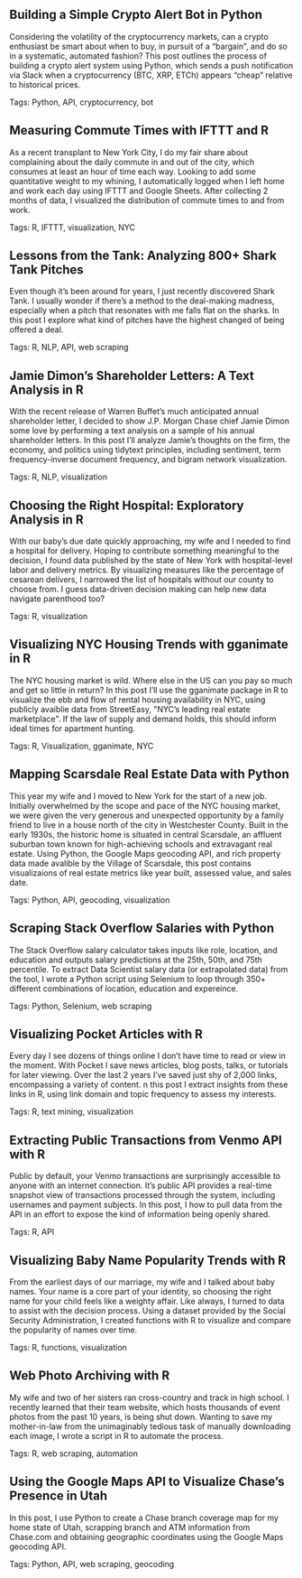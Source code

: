 ## Building a Simple Crypto Alert Bot in Python

Considering the volatility of the cryptocurrency markets, can a crypto enthusiast be smart about when to buy, in pursuit of a “bargain”, and do so in a systematic, automated fashion? This post outlines the process of building a crypto alert system using Python, which sends a push notification via Slack when a cryptocurrency (BTC, XRP, ETCh) appears “cheap” relative to historical prices. 
 
Tags: Python, API, cryptocurrency, bot
 
## Measuring Commute Times with IFTTT and R  

As a recent transplant to New York City, I do my fair share about complaining about the daily commute in and out of the city, which consumes at least an hour of time each way. Looking to add some quantitative weight to my whining, I automatically logged when I left home and work each day using IFTTT and Google Sheets. After collecting 2 months of data, I visualized the distribution of commute times to and from work. 
 
Tags: R, IFTTT, visualization, NYC
 
## Lessons from the Tank: Analyzing 800+ Shark Tank Pitches
 
Even though it’s been around for years, I just recently discovered Shark Tank. I usually wonder if there’s a method to the deal-making madness, especially when a pitch that resonates with me falls flat on the sharks. In this post I explore what kind of pitches have the highest changed of being offered a deal. 
 
Tags: R, NLP, API, web scraping
 
## Jamie Dimon’s Shareholder Letters: A Text Analysis in R

With the recent release of Warren Buffet’s much anticipated annual shareholder letter, I decided to show J.P. Morgan Chase chief Jamie Dimon some love by performing a text analysis on a sample of his annual shareholder letters. In this post I’ll analyze Jamie’s thoughts on the firm, the economy, and politics using tidytext principles, including sentiment, term frequency-inverse document frequency, and bigram network visualization.

Tags: R, NLP, visualization
 
## Choosing the Right Hospital: Exploratory Analysis in R
 
With our baby’s due date quickly approaching, my wife and I needed to find a hospital for delivery. Hoping to contribute something meaningful to the decision, I found data published by the state of New York with hospital-level labor and delivery metrics. By visualizing measures like the percentage of cesarean delivers, I narrowed the list of hospitals without our county to choose from. I guess data-driven decision making can help new data navigate parenthood too? 
 
Tags: R, visualization

## Visualizing NYC Housing Trends with gganimate in R 

The NYC housing market is wild. Where else in the US can you pay so much and get so little in return? In this post I’ll use the gganimate package in R to visualize the ebb and flow of rental housing availability in NYC, using publicly avaiblie data from StreetEasy, "NYC’s leading real estate marketplace". If the law of supply and demand holds, this should inform ideal times for apartment hunting.
 
Tags: R, Visualization, gganimate, NYC

## Mapping Scarsdale Real Estate Data with Python

This year my wife and I moved to New York for the start of a new job. Initially overwhelmed by the scope and pace of the NYC housing market, we were given the very generous and unexpected opportunity by a family friend to live in a house north of the city in Westchester County. Built in the early 1930s, the historic home is situated in central Scarsdale, an affluent suburban town known for high-achieving schools and extravagant real estate. Using Python, the Google Maps geocoding API, and rich property data made avalible by the Village of Scarsdale, this post contains visualizaions of real estate metrics like year built, assessed value, and sales date.

Tags: Python, API, geocoding, visualization

## Scraping Stack Overflow Salaries with Python

The Stack Overflow salary calculator takes inputs like role, location, and education and outputs salary predictions at the 25th, 50th, and 75th percentile. To extract Data Scientist salary data (or extrapolated data) from the tool, I wrote a Python script using Selenium to loop through 350+ different combinations of location, education and expereince.

Tags: Python, Selenium, web scraping

## Visualizing Pocket Articles with R

Every day I see dozens of things online I don’t have time to read or view in the moment. With Pocket I save news articles, blog posts, talks, or tutorials for later viewing. Over the last 2 years I’ve saved just shy of 2,000 links, encompassing a variety of content. n this post I extract insights from these links in R, using link domain and topic frequency to assess my interests.

Tags: R, text mining, visualization

## Extracting Public Transactions from Venmo API with R

Public by default, your Venmo transactions are surprisingly accessible to anyone with an internet connection. It’s public API provides a real-time snapshot view of transactions processed through the system, including usernames and payment subjects. In this post, I how to pull data from the API in an effort to expose the kind of information being openly shared.

Tags: R, API

## Visualizing Baby Name Popularity Trends with R

From the earliest days of our marriage, my wife and I talked about baby names. Your name is a core part of your identity, so choosing the right name for your child feels like a weighty affair. Like always, I turned to data to assist with the decision process. Using a dataset provided by the Social Security Administration, I created functions with R to visualize and compare the popularity of names over time.

Tags: R, functions, visualization

## Web Photo Archiving with R

My wife and two of her sisters ran cross-country and track in high school. I recently learned that their team website, which hosts thousands of event photos from the past 10 years, is being shut down. Wanting to save my mother-in-law from the unimaginably tedious task of manually downloading each image, I wrote a script in R to automate the process. 

Tags: R, web scraping, automation

## Using the Google Maps API to Visualize Chase’s Presence in Utah

In this post, I use Python to create a Chase branch coverage map for my home state of Utah, scrapping branch and ATM information from Chase.com and obtaining geographic coordinates using the Google Maps geocoding API.

Tags: Python, API, web scraping, geocoding
